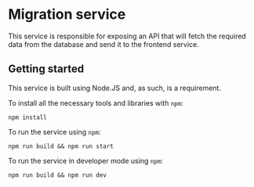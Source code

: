 # Migration service

This service is responsible for exposing an API that will fetch the required data from the database and send it to the 
frontend service.

## Getting started

This service is built using Node.JS and, as such, is a requirement.

To install all the necessary tools and libraries with `npm`:
```shell
npm install
```

To run the service using `npm`:
```shell
npm run build && npm run start
```

To run the service in developer mode using `npm`:
```shell
npm run build && npm run dev
```